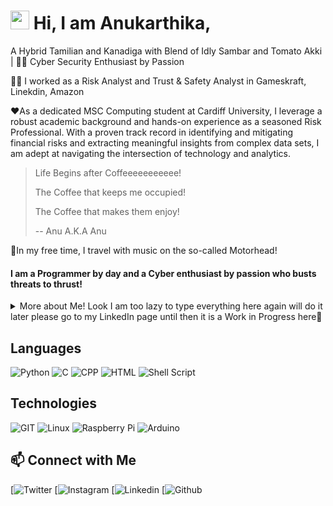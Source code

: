<!--
[![Anu's header](https://raw.githubusercontent.com/robocop-uk/robocop-uk/main/images/anu.jpeg)]()
-->
# <img src="https://raw.githubusercontent.com/MartinHeinz/MartinHeinz/master/wave.gif" width="30px"> Hi, I am Anukarthika,

 A Hybrid Tamilian and Kanadiga with Blend of Idly Sambar and Tomato Akki  | 👨‍💻 Cyber Security Enthusiast by Passion

👨‍💻 I worked as a Risk Analyst and Trust & Safety Analyst in Gameskraft, Linekdin, Amazon 

❤️As a dedicated MSC Computing student at Cardiff University, I leverage a robust academic background and hands-on experience as a seasoned Risk Professional. With a proven track record in identifying and mitigating financial risks and extracting meaningful insights from complex data sets, I am adept at navigating the intersection of technology and analytics.


> Life Begins after Coffeeeeeeeeeee!
>
> The Coffee that keeps me occupied!
>
> The Coffee that makes them enjoy! 
>
> -- Anu A.K.A Anu

🧳In my free time, I travel with music on the so-called Motorhead!

#### I am a Programmer by day and a Cyber enthusiast by passion who busts threats to thrust!

<Details>
  <summary>More about Me! Look I am too lazy to type everything here again will do it later please go to my LinkedIn page until then it is a Work in Progress here🚧</summary>
  
## 🔭 Experience
  
<Details>
  <summary>Click to expand!</summary>

#### Gameskraft, India
- Risk Analyst

#### Linkedin, India
- Trust & Safet Analyst

#### Amazon, India
- Risk Analyst


</Details>

## 📚 Publications

<Details>
  <summary>Click to expand!</summary>
  
- [Research Title](URL)

 
</Details>

## 💡 Projects
<Details>
  <summary>Click to expand!</summary>
 
- 

  
</Details>
 
 </Details>

## Languages
![Python](https://img.shields.io/badge/Python-FFD43B?style=for-the-badge&logo=python&logoColor=darkgreen)
![C](https://img.shields.io/badge/C-00599C?style=for-the-badge&logo=c&logoColor=white)
![CPP](https://img.shields.io/badge/C%2B%2B-00599C?style=for-the-badge&logo=c%2B%2B&logoColor=white)
![HTML](https://img.shields.io/badge/HTML5-E34F26?style=for-the-badge&logo=html5&logoColor=white)
![Shell Script](https://img.shields.io/badge/Shell_Script-121011?style=for-the-badge&logo=gnu-bash&logoColor=white)

## Technologies


![GIT](https://img.shields.io/badge/Git-F05032?style=for-the-badge&logo=Git&logoColor=white)
![Linux](https://img.shields.io/badge/Linux-FCC624?style=for-the-badge&logo=linux&logoColor=black)
![Raspberry Pi](https://img.shields.io/badge/Raspberry%20Pi-A22846?style=for-the-badge&logo=Raspberry%20Pi&logoColor=white)
![Arduino](https://img.shields.io/badge/Arduino-00979D?style=for-the-badge&logo=Arduino&logoColor=white)




## 📫 Connect with Me
[![Twitter]()
[![Instagram]()
[![Linkedin](https://www.linkedin.com/in/anukarthika/)
[![Github]()



<!--0.2change-->

